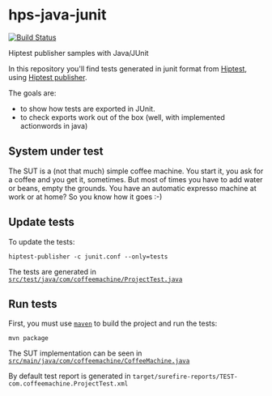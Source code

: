 # hps-java-junit

[![Build Status](https://travis-ci.org/stgenin/hps-java-junit.svg?branch=master)](https://travis-ci.org/stgenin/hps-java-junit)

Hiptest publisher samples with Java/JUnit

In this repository you'll find tests generated in junit format from [Hiptest](https://hiptest.net), using [Hiptest publisher](https://github.com/hiptest/hiptest-publisher).

The goals are:

 * to show how tests are exported in JUnit.
 * to check exports work out of the box (well, with implemented actionwords in java)

System under test
------------------

The SUT is a (not that much) simple coffee machine. You start it, you ask for a coffee and you get it, sometimes. But most of times you have to add water or beans, empty the grounds. You have an automatic expresso machine at work or at home? So you know how it goes :-)

Update tests
-------------


To update the tests:

    hiptest-publisher -c junit.conf --only=tests

The tests are generated in [``src/test/java/com/coffeemachine/ProjectTest.java``](https://github.com/hiptest/hps-java-junit/blob/master/java/src/test/java/com/coffeemachine/ProjectTest.java)

Run tests
---------


First, you must use [``maven``](http://maven.apache.org/) to build the project and run the tests:

    mvn package

The SUT implementation can be seen in [``src/main/java/com/coffeemachine/CoffeeMachine.java``](https://github.com/hiptest/hps-java-junit/blob/master/java/src/main/java/com/coffeemachine/CoffeeMachine.java)

By default test report is generated in ```target/surefire-reports/TEST-com.coffeemachine.ProjectTest.xml```

